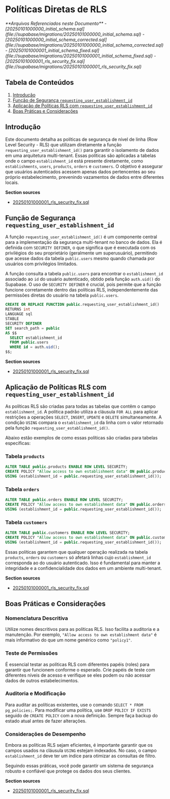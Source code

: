 # Políticas Diretas de RLS

<cite>
**Arquivos Referenciados neste Documento**   
- [20250101000000_initial_schema.sql](file://supabase/migrations/20250101000000_initial_schema.sql)
- [20250101000000_initial_schema_corrected.sql](file://supabase/migrations/20250101000000_initial_schema_corrected.sql)
- [20250101000001_initial_schema_fixed.sql](file://supabase/migrations/20250101000001_initial_schema_fixed.sql)
- [20250101000001_rls_security_fix.sql](file://supabase/migrations/20250101000001_rls_security_fix.sql)
</cite>

## Tabela de Conteúdos
1. [Introdução](#introdução)
2. [Função de Segurança `requesting_user_establishment_id`](#função-de-segurança-requesting_user_establishment_id)
3. [Aplicação de Políticas RLS com `requesting_user_establishment_id`](#aplicação-de-políticas-rls-com-requesting_user_establishment_id)
4. [Boas Práticas e Considerações](#boas-práticas-e-considerações)

## Introdução

Este documento detalha as políticas de segurança de nível de linha (Row Level Security - RLS) que utilizam diretamente a função `requesting_user_establishment_id()` para garantir o isolamento de dados em uma arquitetura multi-tenant. Essas políticas são aplicadas a tabelas onde o campo `establishment_id` está presente diretamente, como `establishments`, `users`, `products`, `orders` e `customers`. O objetivo é assegurar que usuários autenticados acessem apenas dados pertencentes ao seu próprio estabelecimento, prevenindo vazamentos de dados entre diferentes locais.

**Section sources**
- [20250101000001_rls_security_fix.sql](file://supabase/migrations/20250101000001_rls_security_fix.sql#L1-L357)

## Função de Segurança `requesting_user_establishment_id`

A função `requesting_user_establishment_id()` é um componente central para a implementação da segurança multi-tenant no banco de dados. Ela é definida com `SECURITY DEFINER`, o que significa que é executada com os privilégios do seu proprietário (geralmente um superusuário), permitindo que acesse dados da tabela `public.users` mesmo quando chamada por usuários com privilégios limitados.

A função consulta a tabela `public.users` para encontrar o `establishment_id` associado ao `id` do usuário autenticado, obtido pela função `auth.uid()` do Supabase. O uso de `SECURITY DEFINER` é crucial, pois permite que a função funcione corretamente dentro das políticas RLS, independentemente das permissões diretas do usuário na tabela `public.users`.

```sql
CREATE OR REPLACE FUNCTION public.requesting_user_establishment_id()
RETURNS int
LANGUAGE sql
STABLE
SECURITY DEFINER
SET search_path = public
AS $$
  SELECT establishment_id
  FROM public.users
  WHERE id = auth.uid();
$$;
```

**Section sources**
- [20250101000001_rls_security_fix.sql](file://supabase/migrations/20250101000001_rls_security_fix.sql#L10-L20)

## Aplicação de Políticas RLS com `requesting_user_establishment_id`

As políticas RLS são criadas para todas as tabelas que contêm o campo `establishment_id`. A política padrão utiliza a cláusula `FOR ALL` para aplicar restrições a operações `SELECT`, `INSERT`, `UPDATE` e `DELETE` simultaneamente. A condição `USING` compara o `establishment_id` da linha com o valor retornado pela função `requesting_user_establishment_id()`.

Abaixo estão exemplos de como essas políticas são criadas para tabelas específicas:

### Tabela `products`

```sql
ALTER TABLE public.products ENABLE ROW LEVEL SECURITY;
CREATE POLICY "Allow access to own establishment data" ON public.products FOR ALL
USING (establishment_id = public.requesting_user_establishment_id());
```

### Tabela `orders`

```sql
ALTER TABLE public.orders ENABLE ROW LEVEL SECURITY;
CREATE POLICY "Allow access to own establishment data" ON public.orders FOR ALL
USING (establishment_id = public.requesting_user_establishment_id());
```

### Tabela `customers`

```sql
ALTER TABLE public.customers ENABLE ROW LEVEL SECURITY;
CREATE POLICY "Allow access to own establishment data" ON public.customers FOR ALL
USING (establishment_id = public.requesting_user_establishment_id());
```

Essas políticas garantem que qualquer operação realizada na tabela `products`, `orders` ou `customers` só afetará linhas cujo `establishment_id` corresponda ao do usuário autenticado. Isso é fundamental para manter a integridade e a confidencialidade dos dados em um ambiente multi-tenant.

**Section sources**
- [20250101000001_rls_security_fix.sql](file://supabase/migrations/20250101000001_rls_security_fix.sql#L50-L100)

## Boas Práticas e Considerações

### Nomenclatura Descritiva
Utilize nomes descritivos para as políticas RLS. Isso facilita a auditoria e a manutenção. Por exemplo, `"Allow access to own establishment data"` é mais informativo do que um nome genérico como `"policy1"`.

### Teste de Permissões
É essencial testar as políticas RLS com diferentes papéis (roles) para garantir que funcionem conforme o esperado. Crie papéis de teste com diferentes níveis de acesso e verifique se eles podem ou não acessar dados de outros estabelecimentos.

### Auditoria e Modificação
Para auditar as políticas existentes, use o comando `SELECT * FROM pg_policies;`. Para modificar uma política, use `DROP POLICY IF EXISTS` seguido de `CREATE POLICY` com a nova definição. Sempre faça backup do estado atual antes de fazer alterações.

### Considerações de Desempenho
Embora as políticas RLS sejam eficientes, é importante garantir que os campos usados na cláusula `USING` estejam indexados. No caso, o campo `establishment_id` deve ter um índice para otimizar as consultas de filtro.

Seguindo essas práticas, você pode garantir um sistema de segurança robusto e confiável que protege os dados dos seus clientes.

**Section sources**
- [20250101000001_rls_security_fix.sql](file://supabase/migrations/20250101000001_rls_security_fix.sql#L1-L357)